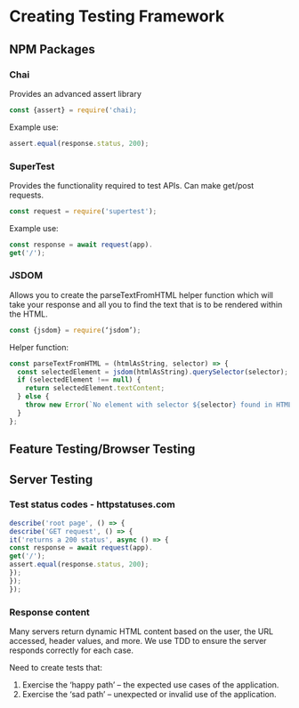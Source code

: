 # Creating Testing Framework

## NPM Packages

### Chai
Provides an advanced assert library

```javascript
const {assert} = require('chai);
```

Example use:

```javascript
assert.equal(response.status, 200);
```

### SuperTest 
Provides the functionality required to test APIs. Can make get/post requests.

```javascript
const request = require('supertest');
```
Example use:

```javascript
const response = await request(app).
get('/');
```

### JSDOM 
Allows you to create the parseTextFromHTML helper function which will take your response and all you to find the text that is to be rendered within the HTML.

```javascript
const {jsdom} = require(‘jsdom’);
```

Helper function: 

```javascript
const parseTextFromHTML = (htmlAsString, selector) => {
  const selectedElement = jsdom(htmlAsString).querySelector(selector);
  if (selectedElement !== null) {
    return selectedElement.textContent;
  } else {
    throw new Error(`No element with selector ${selector} found in HTML string`);
  }
};
```

## Feature Testing/Browser Testing

## Server Testing

### Test status codes - httpstatuses.com

```javascript
describe('root page', () => {
describe('GET request', () => {
it('returns a 200 status', async () => {
const response = await request(app).
get('/');
assert.equal(response.status, 200);
});
});
});
```

### Response content
Many servers return dynamic HTML content based on the user, the URL accessed, header values, and more. We use TDD to ensure the server responds correctly for each case. 

Need to create tests that:

1. Exercise the ‘happy path’ – the expected use cases of the application.
1. Exercise the ‘sad path’ – unexpected or invalid use of the application.




